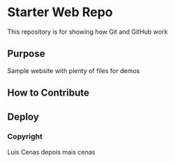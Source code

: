 # Starter Web Repo

This repository is for showing how Git and GitHub work

## Purpose

Sample website with plenty of files for demos

## How to Contribute

## Deploy

### Copyright

Luis Cenas depois mais cenas